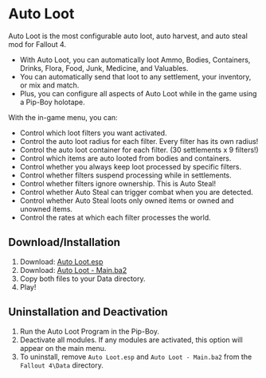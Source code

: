 # Auto Loot

Auto Loot is the most configurable auto loot, auto harvest, and auto steal mod for Fallout 4.

* With Auto Loot, you can automatically loot Ammo, Bodies, Containers, Drinks, Flora, Food, Junk, Medicine, and Valuables.
* You can automatically send that loot to any settlement, your inventory, or mix and match.
* Plus, you can configure all aspects of Auto Loot while in the game using a Pip-Boy holotape.

With the in-game menu, you can:

* Control which loot filters you want activated.
* Control the auto loot radius for each filter. Every filter has its own radius!
* Control the auto loot container for each filter. (30 settlements x 9 filters!)
* Control which items are auto looted from bodies and containers.
* Control whether you always keep loot processed by specific filters.
* Control whether filters suspend processing while in settlements.
* Control whether filters ignore ownership. This is Auto Steal!
* Control whether Auto Steal can trigger combat when you are detected.
* Control whether Auto Steal loots only owned items or owned and unowned items.
* Control the rates at which each filter processes the world.

## Download/Installation

1. Download: [Auto Loot.esp](https://github.com/fireundubh/fo4-mods/blob/master/Auto%20Loot/Auto%20Loot.esp?raw=true)
2. Download: [Auto Loot - Main.ba2](https://github.com/fireundubh/fo4-mods/blob/master/Auto%20Loot/Auto%20Loot%20-%20Main.ba2?raw=true)
3. Copy both files to your Data directory.
4. Play!

## Uninstallation and Deactivation

1. Run the Auto Loot Program in the Pip-Boy.
2. Deactivate all modules. If any modules are activated, this option will appear on the main menu.
3. To uninstall, remove `Auto Loot.esp` and `Auto Loot - Main.ba2` from the `Fallout 4\Data` directory.

